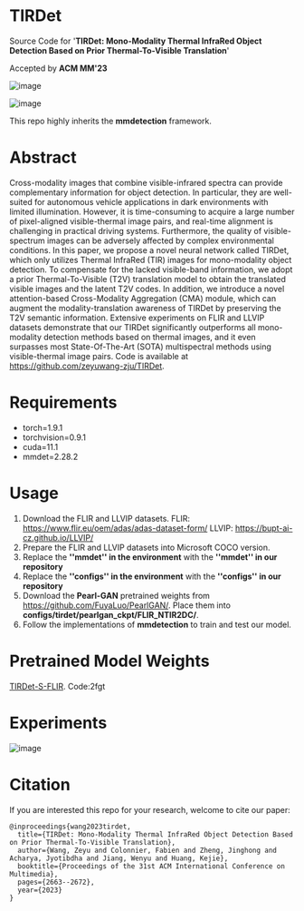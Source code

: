 # TIRDet
Source Code for '**TIRDet: Mono-Modality Thermal InfraRed Object Detection Based on Prior Thermal-To-Visible Translation**' 

Accepted by **ACM MM'23**

![image](https://github.com/zeyuwang-zju/TIRDet/assets/112078495/78f6c706-8b9b-4be2-909b-87b778d7a074)

![image](https://github.com/zeyuwang-zju/TIRDet/assets/112078495/8ff7acff-10ad-4e64-b7d4-303ef13c8aef)


This repo highly inherits the **mmdetection** framework.

# Abstract
Cross-modality images that combine visible-infrared spectra can provide complementary information for object detection. In particular, they are well-suited for autonomous vehicle applications in dark environments with limited illumination. However, it is time-consuming to acquire a large number of pixel-aligned visible-thermal image pairs, and real-time alignment is challenging in practical driving systems. Furthermore, the quality of visible-spectrum images can be adversely affected by complex environmental conditions. In this paper, we propose a novel neural network called TIRDet, which only utilizes Thermal InfraRed (TIR) images for mono-modality object detection. To compensate for the lacked visible-band information, we adopt a prior Thermal-To-Visible (T2V) translation model to obtain the translated visible images and the latent T2V codes. In addition, we introduce a novel attention-based Cross-Modality Aggregation (CMA) module, which can augment the modality-translation awareness of TIRDet by preserving the T2V semantic information. Extensive experiments on FLIR and LLVIP datasets demonstrate that our TIRDet significantly outperforms all mono-modality detection methods based on thermal images, and it even surpasses most State-Of-The-Art (SOTA) multispectral methods using visible-thermal image pairs. Code is available at https://github.com/zeyuwang-zju/TIRDet.

# Requirements
- torch=1.9.1 
- torchvision=0.9.1 
- cuda=11.1
- mmdet=2.28.2

# Usage

1. Download the FLIR and LLVIP datasets.
    FLIR: https://www.flir.eu/oem/adas/adas-dataset-form/
  LLVIP: https://bupt-ai-cz.github.io/LLVIP/
2. Prepare the FLIR and LLVIP datasets into Microsoft COCO version.
3. Replace the **''mmdet'' in the environment** with the **''mmdet'' in our repository**
4. Replace the **''configs'' in the environment** with the **''configs'' in our repository**
5. Download the **Pearl-GAN** pretrained weights from https://github.com/FuyaLuo/PearlGAN/. Place them into **configs/tirdet/pearlgan_ckpt/FLIR_NTIR2DC/**.
6. Follow the implementations of **mmdetection** to train and test our model.

# Pretrained Model Weights
[TIRDet-S-FLIR](https://pan.baidu.com/s/1jWAOQuaTo_KI67Cywjj6Yg?pwd=2fgt). Code:2fgt

# Experiments

![image](https://github.com/zeyuwang-zju/TIRDet/assets/112078495/02a03c1b-e473-49e5-97b1-3dd2d312bc8f)

# Citation

If you are interested this repo for your research, welcome to cite our paper:

```
@inproceedings{wang2023tirdet,
  title={TIRDet: Mono-Modality Thermal InfraRed Object Detection Based on Prior Thermal-To-Visible Translation},
  author={Wang, Zeyu and Colonnier, Fabien and Zheng, Jinghong and Acharya, Jyotibdha and Jiang, Wenyu and Huang, Kejie},
  booktitle={Proceedings of the 31st ACM International Conference on Multimedia},
  pages={2663--2672},
  year={2023}
}
```

